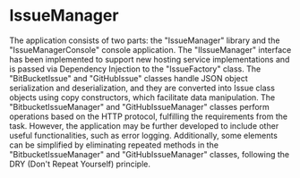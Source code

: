# IssueManager
The application consists of two parts: the "IssueManager" library and the "IssueManagerConsole" console application. The "IIssueManager" interface has been implemented to support new hosting service implementations and is passed via Dependency Injection to the "IssueFactory" class. The "BitBucketIssue" and "GitHubIssue" classes handle JSON object serialization and deserialization, and they are converted into Issue class objects using copy constructors, which facilitate data manipulation. The "BitbucketIssueManager" and "GitHubIssueManager" classes perform operations based on the HTTP protocol, fulfilling the requirements from the task. However, the application may be further developed to include other useful functionalities, such as error logging. Additionally, some elements can be simplified by eliminating repeated methods in the "BitbucketIssueManager" and "GitHubIssueManager" classes, following the DRY (Don't Repeat Yourself) principle. 
